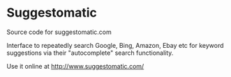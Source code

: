 # Suggestomatic
Source code for suggestomatic.com

Interface to repeatedly search Google, Bing, Amazon, Ebay etc for keyword suggestions via their "autocomplete" search functionality.

Use it online at http://www.suggestomatic.com/

